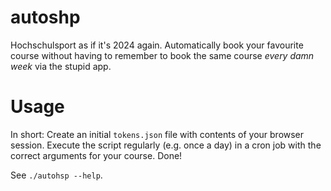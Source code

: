 # autoshp

Hochschulsport as if it's 2024 again.
Automatically book your favourite course without having to remember to book the same course _every damn week_ via the stupid app. 

# Usage

In short: Create an initial `tokens.json` file with contents of your browser session. Execute the script regularly (e.g. once a day) in a cron job with the correct arguments for your course. Done!

See `./autohsp --help`.
